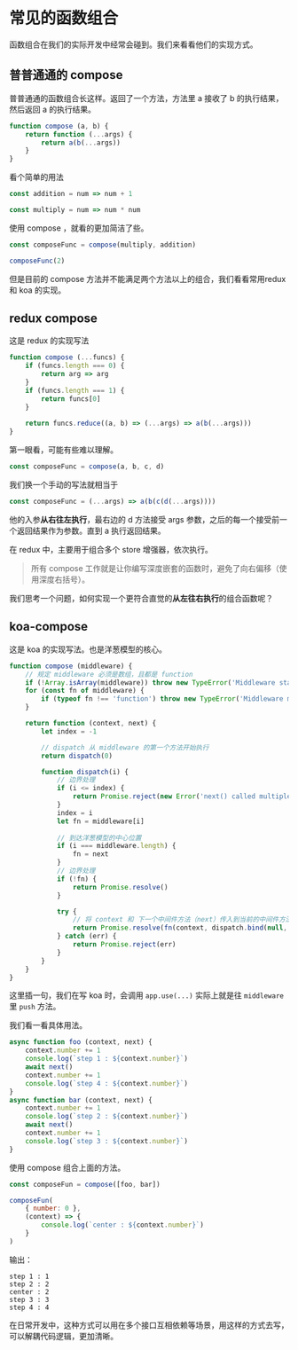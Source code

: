# 常见的函数组合

函数组合在我们的实际开发中经常会碰到。我们来看看他们的实现方式。



## 普普通通的 compose

普普通通的函数组合长这样。返回了一个方法，方法里 a 接收了 b 的执行结果，然后返回 a 的执行结果。

```js
function compose (a, b) {
    return function (...args) {
        return a(b(...args))
    }
}
```



看个简单的用法

```js
const addition = num => num + 1

const multiply = num => num * num
```



使用 compose ，就看的更加简洁了些。

```js
const composeFunc = compose(multiply, addition)

composeFunc(2)
```



但是目前的 compose 方法并不能满足两个方法以上的组合，我们看看常用redux 和 koa 的实现。

## redux compose

这是 redux 的实现写法

```js
function compose (...funcs) {
    if (funcs.length === 0) {
        return arg => arg
    }
    if (funcs.length === 1) {
        return funcs[0]
    }
    
    return funcs.reduce((a, b) => (...args) => a(b(...args)))
}
```

第一眼看，可能有些难以理解。

```js
const composeFunc = compose(a, b, c, d)
```

我们换一个手动的写法就相当于

```js
const composeFunc = (...args) => a(b(c(d(...args))))
```

他的入参**从右往左执行**，最右边的 d 方法接受 args 参数，之后的每一个接受前一个返回结果作为参数。直到 a 执行返回结果。

在 redux 中，主要用于组合多个 store 增强器，依次执行。



> 所有 compose 工作就是让你编写深度嵌套的函数时，避免了向右偏移（使用深度右括号）。



我们思考一个问题，如何实现一个更符合直觉的**从左往右执行**的组合函数呢？



## koa-compose

这是 koa 的实现写法。也是洋葱模型的核心。

```js
function compose (middleware) {
    // 规定 middleware 必须是数组，且都是 function
    if (!Array.isArray(middleware)) throw new TypeError('Middleware stack must be an array!')
    for (const fn of middleware) {
        if (typeof fn !== 'function') throw new TypeError('Middleware must be composed of functions!')
    }

    return function (context, next) {
        let index = -1

        // dispatch 从 middleware 的第一个方法开始执行
        return dispatch(0)

        function dispatch(i) {
            // 边界处理
            if (i <= index) {
                return Promise.reject(new Error('next() called multiple times'))
            }
            index = i
            let fn = middleware[i]
			
            // 到达洋葱模型的中心位置
            if (i === middleware.length) {
                fn = next
            }
            // 边界处理
            if (!fn) {
                return Promise.resolve()
            }

            try {
                // 将 context 和 下一个中间件方法（next）传入到当前的中间件方法。
                return Promise.resolve(fn(context, dispatch.bind(null, i + 1)));
            } catch (err) {
                return Promise.reject(err)
            }
        }
    }
}
```



这里插一句，我们在写 koa 时，会调用 `app.use(...)`  实际上就是往 `middleware` 里 `push` 方法。



我们看一看具体用法。

```js
async function foo (context, next) {
    context.number += 1
    console.log(`step 1 : ${context.number}`)
    await next()
    context.number += 1
    console.log(`step 4 : ${context.number}`)
}
async function bar (context, next) {
    context.number += 1
    console.log(`step 2 : ${context.number}`)
    await next()
    context.number += 1
    console.log(`step 3 : ${context.number}`)
}
```



使用 compose 组合上面的方法。

```js
const composeFun = compose([foo, bar])

composeFun(
    { number: 0 },
    (context) => {
        console.log(`center : ${context.number}`)
    }
)
```

输出：

```
step 1 : 1
step 2 : 2
center : 2
step 3 : 3
step 4 : 4
```



在日常开发中，这种方式可以用在多个接口互相依赖等场景，用这样的方式去写，可以解耦代码逻辑，更加清晰。